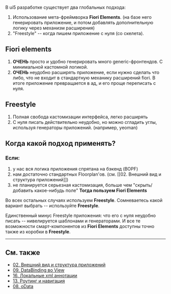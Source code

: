 В ui5 разработке существует два глобальных подхода: 

1. Использование мета-фреймворка **Fiori Elements**. (на базе него генерировать приложение, и потом добавлять дополнительную логику через механизм расширения)
2. "Freestyle" -- когда пишем приложение с нуля (со скелета).

## Fiori elements
1. **ОЧЕНЬ** просто и удобно генерировать много generic-фронтендов. С минимальной кастомной логикой.
2. **ОЧЕНЬ** неудобно расширять приложение, если нужно сделать что либо, что не входит в стандартную механику расширений fiori. В итоге приложение превращается в ад, и его проще переписать с нуля. 

## Freestyle
1. Полная свобода кастомизации интерфейса, легко расширять
2. С нуля писать действительно неудобно, но можно сгладить углы, используя генераторы приложений. (например, yeoman)

## Когда какой подход применять? 

### Если:
1. у нас вся логика приложения спрятана на бэкенд (BOPF)
2. нам достаточно стандартных Floorplan'ов. (см. [[02. Внешний вид и структура приложений]])
3. не планируется серьезная кастомизация, больше чем "скрыть/добавить какое-нибудь поле"
**Тогда пользуем Fiori Elements**

Во всех остальных случаях используем **Freestyle**. 
Сомневаетесь какой вариант выбрать -- используйте **Freestyle**.

Единственный минус Freestyle приложения: что его с нуля неудобно писать -- нивелируется шаблонами и генераторами. 
И все те возможности смарт-компонентов из **Fiori Elements** доступны точно также из коробки в **Freestyle**.

---

## См. также
- [02. Внешний вид и структура приложений](02.%20Внешний%20вид%20и%20структура%20приложений.md)
- [09. DataBinding во View](09.%20DataBinding%20во%20View.md)
- [16. Локальные xml аннотации](16.%20Локальные%20xml%20аннотации.md)
- [13. Роутинг и навигация](13.%20Роутинг%20и%20навигация.md)
- [08. oData](08.%20oData.md)
